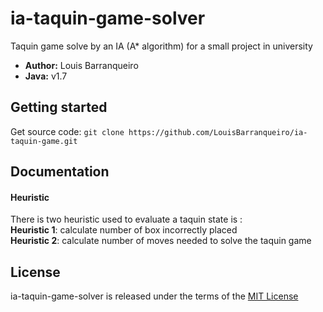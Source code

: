 # ia-taquin-game-solver
Taquin game solve by an IA (A* algorithm) for a small project in university

* **Author:** Louis Barranqueiro
* **Java:** v1.7

## Getting started

Get source code: `git clone https://github.com/LouisBarranqueiro/ia-taquin-game.git`  

## Documentation

#### Heuristic

There is two heuristic used to evaluate a taquin state is :  
**Heuristic 1**: calculate number of box incorrectly placed  
**Heuristic 2**: calculate number of moves needed to solve the taquin game

## License

ia-taquin-game-solver is released under the terms of the [MIT License](https://github.com/LouisBarranqueiro/ia-taquin-game-solver/blob/master/LICENSE)